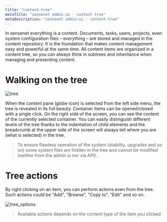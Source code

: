 ```yaml
---
title: "content-tree"
metaTitle: "sensenet admin-ui - content tree"
metaDescription: "sensenet admin-ui - content-tree"
---
```


In sensenet everything is a content. Documents, tasks, users, projects, even system configuration files – everything – are stored and managed in the content repository. It is the foundation that makes content management easy and powerful at the same time. All content items are organized in a content tree, so you can always think in subtrees and inheritance when managing and presenting content.

# Walking on the tree

![tree](/guides/img/content-tree.png)

When the content pane (globe icon) is selected from the left side menu, the tree is revealed in its full beauty. Container items can be opened/closed with a single click. On the right side of the screen, you can see the content of the currently selected container. You can easily distinguish different levels of the tree thanks to the indentation of child elements and the breadcrumb at the upper side of the screen will always tell where you are (what is selected) in the tree. 

> To ensure flawless operation of the system (stability, upgrades and so on) some system files are hidden in the tree and cannot be modified (neither from the admin ui nor via API).

# Tree actions

By right clicking on an item, you can perform actions even from the tree.
Such actions could be "Add", "Browse", "Copy to", "Edit" and so on. 

![tree_options](./img/content-tree_options.png)

> Available actions depends on the content type of the item you clicked
